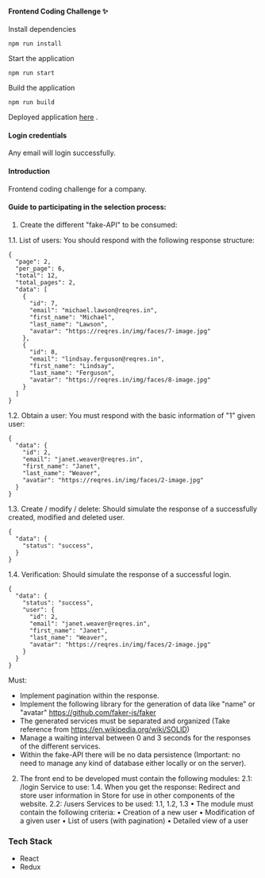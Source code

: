 #### Frontend Coding Challenge ✨

Install dependencies
```
npm run install
```

Start the application
```
npm run start
```

Build the application
```
npm run build
```

Deployed application [here](https://frontend-challenge-qtp5.vercel.app/) .

#### Login credentials 
Any email will login successfully. 

#### Introduction
Frontend coding challenge for a company.

#### Guide to participating in the selection process:
1. Create the different "fake-API" to be consumed:

1.1. List of users:
You should respond with the following response structure:

```
{
  "page": 2,
  "per_page": 6,
  "total": 12,
  "total_pages": 2,
  "data": [
    {
      "id": 7,
      "email": "michael.lawson@reqres.in",
      "first_name": "Michael",
      "last_name": "Lawson",
      "avatar": "https://reqres.in/img/faces/7-image.jpg"
    },
    {
      "id": 8,
      "email": "lindsay.ferguson@reqres.in",
      "first_name": "Lindsay",
      "last_name": "Ferguson",
      "avatar": "https://reqres.in/img/faces/8-image.jpg"
    }
  ]
}
```

1.2. Obtain a user:
You must respond with the basic information of "1" given user:

```
{
  "data": {
    "id": 2,
    "email": "janet.weaver@reqres.in",
    "first_name": "Janet",
    "last_name": "Weaver",
    "avatar": "https://reqres.in/img/faces/2-image.jpg"
  }
}
```

1.3. Create / modify / delete:
Should simulate the response of a successfully created, modified and deleted user.
```
{
  "data": {
    "status": "success",
  }
}
```

1.4. Verification:
Should simulate the response of a successful login.

```
{
  "data": {
    "status": "success",
    "user": {
      "id": 2,
      "email": "janet.weaver@reqres.in",
      "first_name": "Janet",
      "last_name": "Weaver",
      "avatar": "https://reqres.in/img/faces/2-image.jpg"
    }
  }
}
```

Must:

- Implement pagination within the response.
- Implement the following library for the generation of data like "name" or "avatar"
https://github.com/faker-js/faker
- The generated services must be separated and organized (Take reference from https://en.wikipedia.org/wiki/SOLID)
- Manage a waiting interval between 0 and 3 seconds for the responses of the different services.
- Within the fake-API there will be no data persistence (Important: no need to manage any kind of
database either locally or on the server).

2. The front end to be developed must contain the following modules: 2.1: /login
Service to use: 1.4.
When you get the response:
Redirect and store user information in Store for use in other components of the website.
2.2: /users
Services to be used: 1.1, 1.2, 1.3
• The module must contain the following criteria:
• Creation of a new user
• Modification of a given user
• List of users (with pagination)
• Detailed view of a user

### Tech Stack 
- React 
- Redux 
